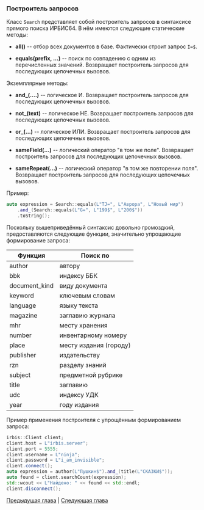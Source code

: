 ### Построитель запросов

Класс `Search` представляет собой построитель запросов в синтаксисе прямого поиска ИРБИС64. В нём имеются следующие статические методы:

* **all()** -- отбор всех документов в базе. Фактически строит запрос `I=$`.

* **equals(prefix, ...)** -- поиск по совпадению с одним из перечисленных значений. Возвращает построитель запросов для последующих цепочечных вызовов.

Экземплярные методы:

* **and_(....)** -- логическое И. Возвращает построитель запросов для последующих цепочечных вызовов.

* **not_(text)** -- логическое НЕ. Возвращает построитель запросов для последующих цепочечных вызовов.

* **or_(...)** -- логическое ИЛИ. Возвращает построитель запросов для последующих цепочечных вызовов.

* **sameField(...)** -- логический оператор "в том же поле". Возвращает построитель запросов для последующих цепочечных вызовов.

* **sameRepeat(...)** -- логический оператор "в том же повторении поля". Возвращает построитель запросов для последующих цепочечных вызовов.

Пример:

```c++
auto expression = Search::equals(L"TJ=", L"Аврора", L"Новый мир")
    .and_(Search::equals(L"G=", L"199$", L"200$"))
    .toString();
```

Поскольку вышеприведённый синтаксис довольно громоздкий, предоставляются следующие функции, значительно упрощающие формирование запроса:

| Функция       | Поиск по 
|---------------|---------
| author        | автору
| bbk           | индексу ББК
| document_kind | виду документа
| keyword       | ключевым словам
| language      | языку текста
| magazine      | заглавию журнала
| mhr           | месту хранения
| number        | инвентарному номеру
| place         | месту издания (городу)
| publisher     | издательству
| rzn           | разделу знаний
| subject       | предметной рубрике
| title         | заглавию
| udc           | индексу УДК
| year          | году издания

Пример применения построителя с упрощённым формированием запроса:

```c++
irbis::Client client;
client.host = L"irbis.server";
client.port = 5555;
client.username = L"ninja";
client.password = L"i_am_invisible";
client.connect();
auto expression = author(L"Пушкин$").and_(title(L"СКАЗКИ$"));
auto found = client.searchCount(expression);
std::wcout << L"Найдено: " << found << std::endl;
client.disconnect();
```

[Предыдущая глава](chapter4.md) | [Следующая глава](chapter6.md)
